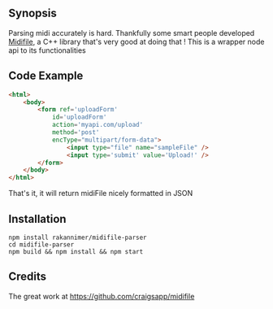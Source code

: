 ## Synopsis

Parsing midi accurately is hard. Thankfully some smart people developed [Midifile](http://midifile.sapp.org/), a C++ library that's very good at doing that ! This is a wrapper node api to its functionalities

## Code Example
```html
<html>
    <body>
        <form ref='uploadForm'
            id='uploadForm'
            action='myapi.com/upload'
            method='post'
            encType="multipart/form-data">
                <input type="file" name="sampleFile" />
                <input type='submit' value='Upload!' />
        </form>
    </body>
</html>
```

That's it, it will return midiFile nicely formatted in JSON

## Installation

```
npm install rakannimer/midifile-parser
cd midifile-parser
npm build && npm install && npm start
```

## Credits
The great work at https://github.com/craigsapp/midifile

